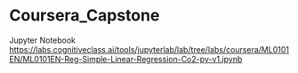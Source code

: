 # Coursera_Capstone
Jupyter Notebook
https://labs.cognitiveclass.ai/tools/jupyterlab/lab/tree/labs/coursera/ML0101EN/ML0101EN-Reg-Simple-Linear-Regression-Co2-py-v1.ipynb
